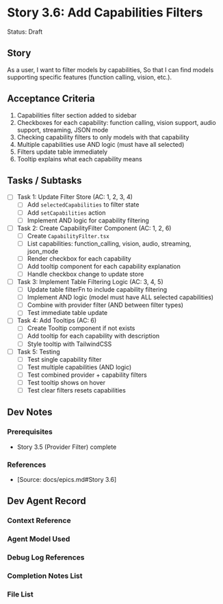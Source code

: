 # Story 3.6: Add Capabilities Filters

Status: Draft

## Story

As a user,
I want to filter models by capabilities,
So that I can find models supporting specific features (function calling, vision, etc.).

## Acceptance Criteria

1. Capabilities filter section added to sidebar
2. Checkboxes for each capability: function calling, vision support, audio support, streaming, JSON mode
3. Checking capability filters to only models with that capability
4. Multiple capabilities use AND logic (must have all selected)
5. Filters update table immediately
6. Tooltip explains what each capability means

## Tasks / Subtasks

- [ ] Task 1: Update Filter Store (AC: 1, 2, 3, 4)
  - [ ] Add `selectedCapabilities` to filter state
  - [ ] Add `setCapabilities` action
  - [ ] Implement AND logic for capability filtering

- [ ] Task 2: Create CapabilityFilter Component (AC: 1, 2, 6)
  - [ ] Create `CapabilityFilter.tsx`
  - [ ] List capabilities: function_calling, vision, audio, streaming, json_mode
  - [ ] Render checkbox for each capability
  - [ ] Add tooltip component for each capability explanation
  - [ ] Handle checkbox change to update store

- [ ] Task 3: Implement Table Filtering Logic (AC: 3, 4, 5)
  - [ ] Update table filterFn to include capability filtering
  - [ ] Implement AND logic (model must have ALL selected capabilities)
  - [ ] Combine with provider filter (AND between filter types)
  - [ ] Test immediate table update

- [ ] Task 4: Add Tooltips (AC: 6)
  - [ ] Create Tooltip component if not exists
  - [ ] Add tooltip for each capability with description
  - [ ] Style tooltip with TailwindCSS

- [ ] Task 5: Testing
  - [ ] Test single capability filter
  - [ ] Test multiple capabilities (AND logic)
  - [ ] Test combined provider + capability filters
  - [ ] Test tooltip shows on hover
  - [ ] Test clear filters resets capabilities

## Dev Notes

### Prerequisites
- Story 3.5 (Provider Filter) complete

### References
- [Source: docs/epics.md#Story 3.6]

## Dev Agent Record

### Context Reference

### Agent Model Used

### Debug Log References

### Completion Notes List

### File List
